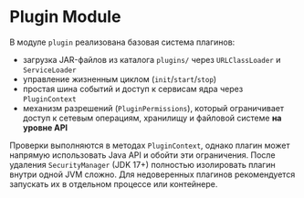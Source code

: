 # Plugin Module

В модуле `plugin` реализована базовая система плагинов:

- загрузка JAR-файлов из каталога `plugins/` через `URLClassLoader` и `ServiceLoader`
- управление жизненным циклом (`init`/`start`/`stop`)
- простая шина событий и доступ к сервисам ядра через `PluginContext`
- механизм разрешений (`PluginPermissions`), который ограничивает доступ к сетевым
  операциям, хранилищу и файловой системе **на уровне API**

Проверки выполняются в методах `PluginContext`, однако плагин может напрямую
использовать Java API и обойти эти ограничения. После удаления `SecurityManager`
(JDK 17+) полностью изолировать плагин внутри одной JVM сложно. Для недоверенных
плагинов рекомендуется запускать их в отдельном процессе или контейнере.
